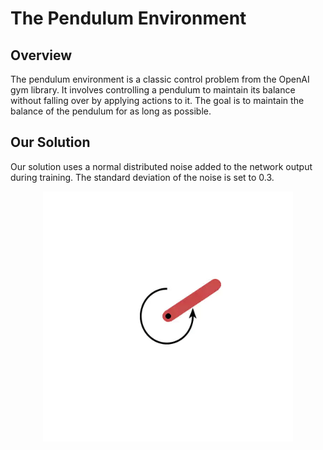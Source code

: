 # The Pendulum Environment
## Overview
The pendulum environment is a classic control problem from the OpenAI gym library. It involves controlling a pendulum to maintain its balance without falling over by applying actions to it. The goal is to maintain the balance of the pendulum for as long as possible.

## Our Solution
Our solution uses a normal distributed noise added to the network output during training. The standard deviation of the noise is set to 0.3.

<p align="center">
  <img src="https://github.com/Jens21/Solving-Gym-with-DDPG/blob/main/Classic%20Control/Pendulum/doc/screen.gif" width="400">
</p>
